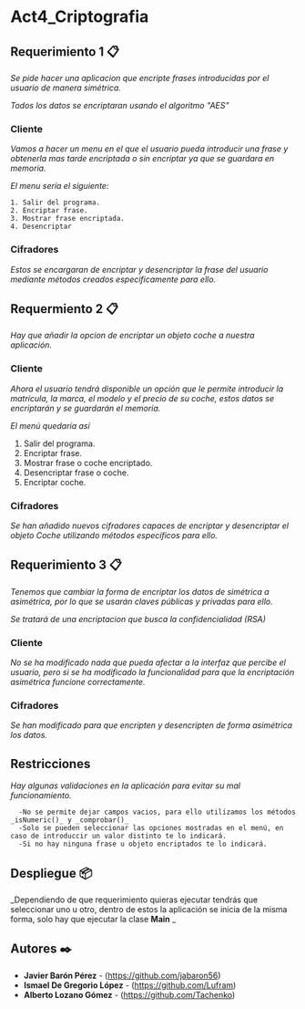 # Act4_Criptografia

## Requerimiento 1 📋

_Se pide hacer una aplicacion que encripte frases introducidas por el usuario de manera simétrica._

_Todos los datos se encriptaran usando el algoritmo "AES"_

### Cliente

_Vamos a hacer un menu en el que el usuario pueda introducir una frase y obtenerla mas tarde encriptada o sin encriptar ya que se guardara en memoria._

_El menu sería el siguiente:_
```
1. Salir del programa.
2. Encriptar frase.
3. Mostrar frase encriptada.
4. Desencriptar
```
### Cifradores

_Estos se encargaran de encriptar y desencriptar la frase del usuario mediante métodos creados especificamente para ello._

## Requermiento 2 📋

_Hay que añadir la opcion de encriptar un objeto coche a nuestra aplicación._

### Cliente

_Ahora el usuario tendrá disponible un opción que le permite introducir la matrícula, la marca, el modelo y el precio de su coche, estos datos se encriptarán y
se guardarán el memoria._

_El menú quedaría así_

1. Salir del programa.
2. Encriptar frase.
3. Mostrar frase o coche encriptado.
4. Desencriptar frase o coche.
5. Encriptar coche.

### Cifradores

_Se han añadido nuevos cifradores capaces de encriptar y desencriptar el objeto Coche utilizando métodos específicos para ello._

## Requerimiento 3 📋

_Tenemos que cambiar la forma de encriptar los datos de simétrica a asimétrica, por lo que se usarán claves públicas y privadas para ello._

_Se tratará de una encriptacion que busca la confidencialidad (RSA)_

### Cliente

_No se ha modificado nada que pueda afectar a la interfaz que percibe el usuario, pero si se ha modificado la funcionalidad para que la encriptación asimétrica funcione correctamente._

### Cifradores

_Se han modificado para que encripten y desencripten de forma asimétrica los datos._

## Restricciones
_Hay algunas validaciones en la aplicación para evitar su mal funcionamiento._

      -No se permite dejar campos vacios, para ello utilizamos los métodos _isNumeric()_ y _comprobar()_
      -Solo se pueden seleccionar las opciones mostradas en el menú, en caso de introduccir un valor distinto te lo indicará.
      -Si no hay ninguna frase u objeto encriptados te lo indicará.
      
## Despliegue 📦
_Dependiendo de que requerimiento quieras ejecutar tendrás que seleccionar uno u otro, dentro de estos la aplicación se inicia de la misma forma, solo hay que ejecutar la clase **Main** _

## Autores ✒️
* **Javier Barón Pérez** - (https://github.com/jabaron56)
* **Ismael De Gregorio López** - (https://github.com/Lufram)
* **Alberto Lozano Gómez** - (https://github.com/Tachenko)
